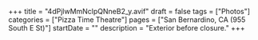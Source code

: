 +++
title = "4dPjlwMmNclpQNneB2_y.avif"
draft = false
tags = ["Photos"]
categories = ["Pizza Time Theatre"]
pages = ["San Bernardino, CA (955 South E St)"]
startDate = ""
description = "Exterior before closure."
+++
